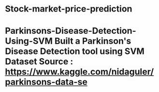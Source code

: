# Stock-market-price-prediction
# Parkinsons-Disease-Detection-Using-SVM Built a Parkinson's Disease Detection tool using SVM   Dataset Source : https://www.kaggle.com/nidaguler/parkinsons-data-se
